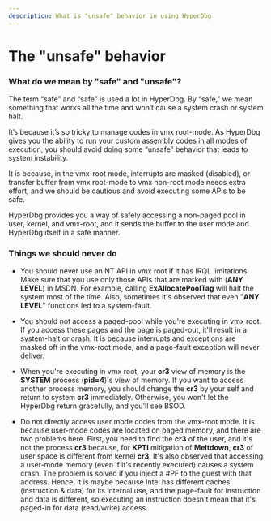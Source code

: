 ```yaml
---
description: What is "unsafe" behavior in using HyperDbg
---
```


# The "unsafe" behavior

### What do we mean by "safe" and "unsafe"?

The term “safe” and “safe” is used a lot in HyperDbg. By “safe,” we mean something that works all the time and won’t cause a system crash or system halt. 

It’s because it’s so tricky to manage codes in vmx root-mode. As HyperDbg gives you the ability to run your custom assembly codes in all modes of execution, you should avoid doing some “unsafe” behavior that leads to system instability.

It is because, in the vmx-root mode, interrupts are masked \(disabled\), or transfer buffer from vmx root-mode to vmx non-root mode needs extra effort, and we should be cautious and avoid executing some APIs to be safe.

HyperDbg provides you a way of safely accessing a non-paged pool in user, kernel, and vmx-root, and it sends the buffer to the user mode and HyperDbg itself in a safe manner. 

### Things we should never do

* You should never use an NT API in vmx root if it has IRQL limitations. Make sure that you use only those APIs that are marked with \(**ANY LEVEL**\) in MSDN. For example, calling **ExAllocatePoolTag** will halt the system most of the time. Also, sometimes it's observed that even "**ANY LEVEL**" functions led to a system-fault.



* You should not access a paged-pool while you're executing in vmx root. If you access these pages and the page is paged-out, it'll result in a system-halt or crash. It is because interrupts and exceptions are masked off in the vmx-root mode, and a page-fault exception will never deliver.



*  When you're executing in vmx root, your **cr3** view of memory is the **SYSTEM** process \(**pid=4**\)'s view of memory. If you want to access another process memory, you should change the **cr3** by your self and return to system **cr3** immediately. Otherwise, you won't let the HyperDbg return gracefully, and you'll see BSOD.



* Do not directly access user mode codes from the vmx-root mode. It is because user-mode codes are located on paged memory, and there are two problems here. First, you need to find the **cr3** of the user, and it's not the process **cr3** because, for **KPTI** mitigation of **Meltdown**, **cr3** of user space is different from kernel **cr3**. It's also observed that accessing a user-mode memory \(even if it's recently executed\) causes a system crash. The problem is solved if you inject a \#PF to the guest with that address. Hence, it is maybe because Intel has different caches \(instruction & data\) for its internal use, and the page-fault for instruction and data is different, so executing an instruction doesn't mean that it's paged-in for data \(read/write\) access.

